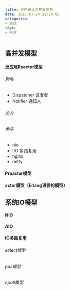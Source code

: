```yaml
---
title: 程序设计高并发架构
date: 2017-07-24 19:14:05
categories: 
- 总结
tags:
- 并发
---
```


## 高并发模型

#### 反应堆Reactor模型

###### 别名

- Dispatcher 调度者
- Notifier 通知人

###### 简介

###### 例子

- nio
-  I/O 多路复用
- nginx
- netty

#### Proactor模型

#### actor模型（Erlang语言的模型）

## 系统IO模型

#### NIO

#### AIO

#### IO多路复用
###### select模型
###### poll模型
###### epoll模型
